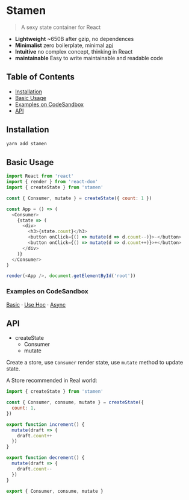 # Stamen

> A sexy state container for React

- **Lightweight** ~650B after gzip, no dependences
- **Minimalist** zero boilerplate, minimal [api](#api)
- **Intuitive** no complex concept, thinking in React
- **maintainable** Easy to write maintainable and readable code


## Table of Contents

- [Installation](#installation)
- [Basic Usage](#basic-Usage)
- [Examples on CodeSandbox](#examples-on-codeSandbox)
- [API](#api)

## Installation

```sh
yarn add stamen
```

## Basic Usage

```js
import React from 'react'
import { render } from 'react-dom'
import { createState } from 'stamen'

const { Consumer, mutate } = createState({ count: 1 })

const App = () => (
  <Consumer>
    {state => (
      <div>
        <h3>{state.count}</h3>
        <button onClick={() => mutate(d => d.count--)}>-</button>
        <button onClick={() => mutate(d => d.count++)}>+</button>
      </div>
    )}
  </Consumer>
)

render(<App />, document.getElementById('root'))
```

### Examples on CodeSandbox

[Basic](https://codesandbox.io/s/0vrrlkjx5w) · [Use Hoc](https://codesandbox.io/s/0vrrlkjx5w) · [Async](https://codesandbox.io/s/0vrrlkjx5w)

## API

- createState
  - Consumer
  - mutate

Create a store, use `Consumer` render state, use `mutate` method to update state. 

A Store recommended in Real world:

```js
import { createState } from 'stamen'

const { Consumer, consume, mutate } = createState({
  count: 1,
})

export function increment() {
  mutate(draft => {
    draft.count++
  })
}

export function decrement() {
  mutate(draft => {
    draft.count--
  })
}

export { Consumer, consume, mutate }
```